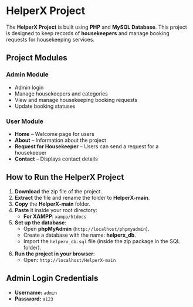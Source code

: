 # HelperX Project

The **HelperX Project** is built using **PHP** and **MySQL Database**. This project is designed to keep records of **housekeepers** and manage booking requests for housekeeping services.

## Project Modules

### Admin Module
- Admin login
- Manage housekeepers and categories
- View and manage housekeeping booking requests
- Update booking statuses

### User Module
- **Home** – Welcome page for users
- **About** – Information about the project
- **Request for Housekeeper** – Users can send a request for a housekeeper
- **Contact** – Displays contact details

## How to Run the HelperX Project
1. **Download** the zip file of the project.
2. **Extract** the file and rename the folder to **HelperX-main**.
3. **Copy** the **HelperX-main** folder.
4. **Paste** it inside your root directory:
   - **For XAMPP**: `xampp/htdocs`
5. **Set up the database**:
   - Open **phpMyAdmin** (`http://localhost/phpmyadmin`).
   - Create a database with the name: **helperx_db**.
   - Import the `helperx_db.sql` file (inside the zip package in the SQL folder).
6. **Run the project in your browser**:
   - Open: `http://localhost/HelperX-main`

## Admin Login Credentials
- **Username:** `admin`
- **Password:** `a123`

